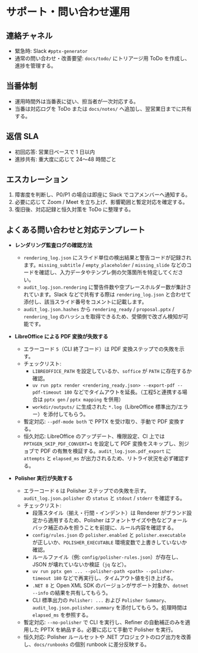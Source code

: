 # サポート・問い合わせ運用

## 連絡チャネル
- 緊急時: Slack `#pptx-generator`
- 通常の問い合わせ・改善要望: `docs/todo/` にトリアージ用 ToDo を作成し、進捗を管理する。

## 当番体制
- 運用時間外は当番表に従い、担当者が一次対応する。
- 当番は対応ログを ToDo または `docs/notes/` へ追加し、翌営業日までに共有する。

## 返信 SLA
- 初回応答: 営業日ベースで 1 日以内
- 進捗共有: 重大度に応じて 24〜48 時間ごと

## エスカレーション
1. 障害度を判断し、P0/P1 の場合は即座に Slack でコアメンバーへ通知する。
2. 必要に応じて Zoom / Meet を立ち上げ、影響範囲と暫定対応を確定する。
3. 復旧後、対応記録と恒久対策を ToDo に整理する。

## よくある問い合わせと対応テンプレート

- **レンダリング監査ログの確認方法**
  - `rendering_log.json` にスライド単位の検出結果と警告コードが記録されます。`missing_subtitle` / `empty_placeholder` / `missing_slide` などのコードを確認し、入力データやテンプレ側の欠落箇所を特定してください。
  - `audit_log.json.rendering` に警告件数や空プレースホルダー数が集計されています。Slack などで共有する際は `rendering_log.json` と合わせて添付し、該当スライド番号をコメントに記載します。
  - `audit_log.json.hashes` から `rendering_ready` / `proposal.pptx` / `rendering_log` のハッシュを取得できるため、受領側で改ざん検知が可能です。

- **LibreOffice による PDF 変換が失敗する**
  - エラーコード `5`（CLI 終了コード）は PDF 変換ステップでの失敗を示す。
  - チェックリスト:
    - `LIBREOFFICE_PATH` を設定しているか、`soffice` が `PATH` に存在するか確認。
    - `uv run pptx render <rendering_ready.json> --export-pdf --pdf-timeout 180` などでタイムアウトを延長。（工程5と連携する場合は `pptx gen` / `pptx mapping` を併用）
    - `workdir/outputs/` に生成された `*.log`（LibreOffice 標準出力/エラー）を添付してもらう。
  - 暫定対応: `--pdf-mode both` で PPTX を受け取り、手動で PDF 変換する。
  - 恒久対応: LibreOffice のアップデート、権限設定、CI 上では `PPTXGEN_SKIP_PDF_CONVERT=1` を設定して PDF 変換をスキップし、別ジョブで PDF の有無を検証する。`audit_log.json.pdf_export` に `attempts` と `elapsed_ms` が出力されるため、リトライ状況を必ず確認する。
- **Polisher 実行が失敗する**
  - エラーコード `6` は Polisher ステップでの失敗を示す。`audit_log.json.polisher` の `status` と `stdout` / `stderr` を確認する。
  - チェックリスト:
    - 段落スタイル（揃え・行間・インデント）は Renderer がブランド設定から適用するため、Polisher はフォントサイズや色などフォールバック補正のみを担うことを前提に、ルール内容を確認する。
    - `config/rules.json` の `polisher.enabled` と `polisher.executable` が正しいか、`POLISHER_EXECUTABLE` 環境変数で上書きしていないか確認。
    - ルールファイル（例: `config/polisher-rules.json`）が存在し、JSON が壊れていないか検証（`jq` など）。
    - `uv run pptx gen ... --polisher-path <path> --polisher-timeout 180` などで再実行し、タイムアウト値を引き上げる。
    - `.NET 8` と Open XML SDK のバージョンがサポート対象か、`dotnet --info` の結果を共有してもらう。
    - CLI 標準出力の `Polisher: ...` および `Polisher Summary`、`audit_log.json.polisher.summary` を添付してもらう。処理時間は `elapsed_ms` を参照する。
  - 暫定対応: `--no-polisher` で CLI を実行し、Refiner の自動補正のみを適用した PPTX を納品する。必要に応じて手動で Polisher を実行。
  - 恒久対応: Polisher ルールセットや .NET プロジェクトのログ出力を改善し、`docs/runbooks` の個別 runbook に差分反映する。

